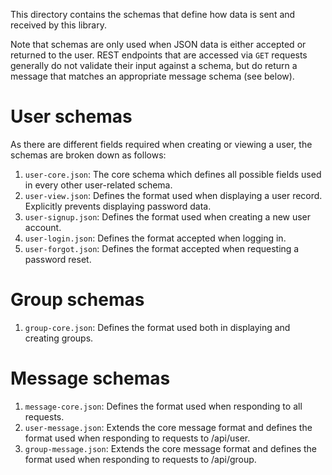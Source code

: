 This directory contains the schemas that define how data is sent and received by this library.

Note that schemas are only used when JSON data is either accepted or returned to the user.  REST endpoints that are accessed via `GET` requests generally do not validate their input against a schema, but do return a message that matches an appropriate message schema (see below).

# User schemas

As there are different fields required when creating or viewing a user, the schemas are broken down as follows:

1. `user-core.json`: The core schema which defines all possible fields used in every other user-related schema.
2. `user-view.json`: Defines the format used when displaying a user record.  Explicitly prevents displaying password data.
3. `user-signup.json`: Defines the format used when creating a new user account.
4. `user-login.json`: Defines the format accepted when logging in.
5. `user-forgot.json`: Defines the format accepted when requesting a password reset.

# Group schemas

1. `group-core.json`: Defines the format used both in displaying and creating groups.

# Message schemas

1. `message-core.json`: Defines the format used when responding to all requests.
2. `user-message.json`: Extends the core message format and defines the format used when responding to requests to /api/user.
3. `group-message.json`: Extends the core message format and defines the format used when responding to requests to /api/group.

